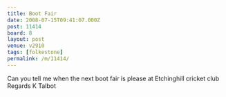 ```yaml
---
title: Boot Fair
date: 2008-07-15T09:41:07.000Z
post: 11414
board: 8
layout: post
venue: v2910
tags: [folkestone]
permalink: /m/11414/
---
```

Can you tell me when the next boot fair is please at Etchinghill cricket club
Regards
K Talbot
